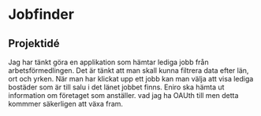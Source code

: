 Jobfinder
==========

Projektidé
------------------
Jag har tänkt göra en applikation som hämtar lediga jobb från arbetsförmedlingen. Det är tänkt att man skall kunna 
filtrera data efter län, ort och yrken. När man har klickat upp ett jobb kan man välja att visa lediga bostäder som är 
till salu i det länet jobbet finns. Eniro ska hämta ut information om företaget som anställer.
vad jag ha OAUth till men detta kommmer säkerligen att växa fram.